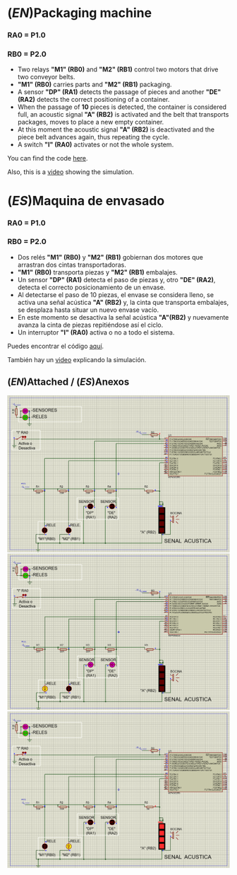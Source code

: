 # (_EN_)Packaging machine
### RA0 = P1.0
### RB0 = P2.0
* Two relays __"M1" (RB0)__ and __"M2" (RB1)__ control two motors that drive two conveyor belts.
* __"M1" (RB0)__ carries parts and __"M2" (RB1)__ packaging.
* A sensor __"DP" (RA1)__ detects the passage of pieces and another __"DE" (RA2)__ detects the correct positioning of a container.
* When the passage of __10__ pieces is detected, the container is considered full, an acoustic signal __"A" (RB2)__ is activated and the belt that transports packages, moves to place a new empty container.
* At this moment the acoustic signal __"A" (RB2)__ is deactivated and the piece belt advances again, thus repeating the cycle.
* A switch __"I" (RA0)__ activates or not the whole system.


You can find the code [here](https://github.com/Edgar-La/Microcontroller-Architecture/blob/main/Packaging-machine/main.c).

Also, this is a [video](https://drive.google.com/file/d/1AUt2QJN7Hfk2P-H4X2ecvDKS3yL05GsX/view?usp=sharing) showing the simulation.

# (_ES_)Maquina de envasado
### RA0 = P1.0
### RB0 = P2.0
* Dos relés __"M1" (RB0)__ y __"M2" (RB1)__ gobiernan dos motores que arrastran dos cintas transportadoras.
* __"M1" (RB0)__ transporta piezas y __"M2" (RB1)__ embalajes.
* Un sensor __"DP" (RA1)__ detecta el paso de piezas y, otro __"DE" (RA2)__, detecta el correcto posicionamiento de un envase.
* Al detectarse el paso de 10 piezas, el envase se considera lleno, se activa una señal acústica __"A" (RB2)__ y, la cinta que transporta embalajes, se desplaza hasta situar un nuevo envase vacío.
* En este momento se desactiva la señal acústica __"A"(RB2)__ y nuevamente avanza la cinta de piezas repitiéndose así el ciclo.
* Un interruptor __"I" (RA0)__ activa o no a todo el sistema.

Puedes encontrar el código [aquí](https://github.com/Edgar-La/Microcontroller-Architecture/blob/main/Packaging-machine/main.c).

También hay un [video](https://drive.google.com/file/d/1AUt2QJN7Hfk2P-H4X2ecvDKS3yL05GsX/view?usp=sharing) explicando la simulación.

## (_EN_)Attached / (_ES_)Anexos
![FIG1](https://github.com/Edgar-La/Microcontroller-Architecture/blob/main/Packaging-machine/P_00.PNG)
![FIG2](https://github.com/Edgar-La/Microcontroller-Architecture/blob/main/Packaging-machine/P_01.PNG)
![FIG3](https://github.com/Edgar-La/Microcontroller-Architecture/blob/main/Packaging-machine/P_02.PNG)
